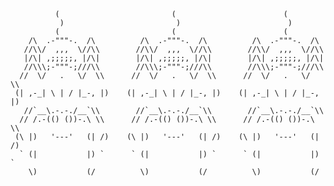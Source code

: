               (                         (                        (          
               )                         )                        )         
              (                         (                        (          
        /\  .-"""-.  /\          /\  .-"""-.  /\          /\  .-"""-.  /\   
       //\\/  ,,,  \//\\        //\\/  ,,,  \//\\        //\\/  ,,,  \//\\  
       |/\| ,;;;;;, |/\|        |/\| ,;;;;;, |/\|        |/\| ,;;;;;, |/\|  
       //\\\;-"""-;///\\        //\\\;-"""-;///\\        //\\\;-"""-;///\\  
      //  \/   .   \/  \\      //  \/   .   \/  \\      //  \/   .   \/  \\ 
     (| ,-_| \ | / |_-, |)    (| ,-_| \ | / |_-, |)    (| ,-_| \ | / |_-, |)
       //`__\.-.-./__`\\        //`__\.-.-./__`\\        //`__\.-.-./__`\\  
      // /.-(() ())-.\ \\      // /.-(() ())-.\ \\      // /.-(() ())-.\ \\ 
     (\ |)   '---'   (| /)    (\ |)   '---'   (| /)    (\ |)   '---'   (| /)
      ` (|           |) `      ` (|           |) `      ` (|           |) `     
        \)           (/          \)           (/          \)           (/          
